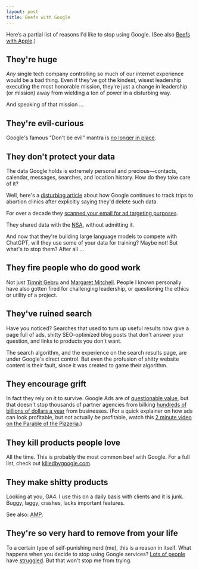 ```yaml
---
layout: post
title: Beefs with Google
---
```


Here’s a partial list of reasons I'd like to stop using Google. (See also [Beefs with Apple](/beefs-with-apple).)

## They're huge

_Any_ single tech company controlling so much of our internet experience would be a bad thing. Even if they've got the kindest, wisest leadership executing the most honorable mission, they're just a change in leadership (or mission) away from wielding a ton of power in a disturbing way. 

And speaking of that mission ...

## They're evil-curious

Google's famous "Don't be evil" mantra is [no longer in place](https://time.com/4060575/alphabet-google-dont-be-evil/). 

## They don't protect your data

The data Google holds is extremely personal and precious—contacts, calendar, messages, searches, and location history. How do they take care of it?

Well, here's a [disturbing article](https://www.washingtonpost.com/technology/2023/05/09/google-privacy-abortion-data/) about how Google continues to track trips to abortion clinics after explicitly saying they'd delete such data.

For over a decade they [scanned your email for ad targeting purposes](https://www.nytimes.com/2017/06/23/technology/gmail-ads.html).

They shared data with the [NSA](https://www.theguardian.com/world/2013/jun/06/us-tech-giants-nsa-data), without admitting it.

And now that they're building large language models to compete with ChatGPT, will they use some of your data for training? Maybe not! But what's to stop them? After all ...

## They fire people who do good work

Not just [Timnit Gebru](https://www.theverge.com/22309962/timnit-gebru-google-harassment-campaign-jeff-dean) and [Margaret Mitchell](https://www.theguardian.com/technology/2021/feb/19/google-fires-margaret-mitchell-ai-ethics-team). People I known personally have also gotten fired for challenging leadership, or questioning the ethics or utility of a project.

## They've ruined search

Have you noticed? Searches that used to turn up useful results now give a page full of ads, shitty SEO-optimized blog posts that don't answer your question, and links to products you don't want.

The search algorithm, and the experience on the search results page, are under Google's direct control. But even the profusion of shitty website content is their fault, since it was created to game their algorithm.

## They encourage grift

In fact they rely on it to survive. Google Ads are of [questionable value](https://slate.com/business/2013/03/paid-search-ads-did-ebay-just-prove-they-dont-work.html), but that doesn't stop thousands of partner agencies from bilking [hundreds of billions of dollars a year](https://www.statista.com/statistics/266249/advertising-revenue-of-google/) from businesses. (For a quick explainer on how ads can look profitable, but not actually _be_ profitable, watch this [2 minute video on the Parable of the Pizzeria](https://twitter.com/randfish/status/1562524666232979457).)

## They kill products people love

All the time. This is probably the most common beef with Google. For a full list, check out [killedbygoogle.com](https://killedbygoogle.com/).

## They make shitty products

Looking at you, GA4. I use this on a daily basis with clients and it is junk. Buggy, laggy, crashes, lacks important features.

See also: [AMP](https://www.theverge.com/23711172/google-amp-accelerated-mobile-pages-search-publishers-lawsuit).

## They're so very hard to remove from your life

To a certain type of self-punishing nerd (me), this is a reason in itself. What happens when you decide to stop using Google services? [Lots of people](https://www.cbsnews.com/news/how-i-tried-and-failed-to-quit-google/) have [struggled](https://www.howtogeek.com/348792/how-to-remove-google-from-your-life/). But that won't stop me from trying.

